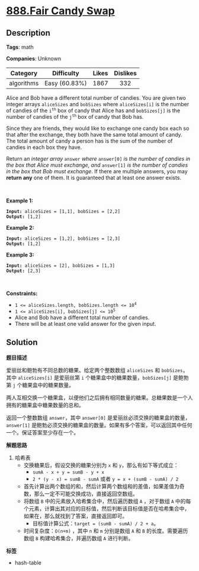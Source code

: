 # [888.Fair Candy Swap](https://leetcode.com/problems/fair-candy-swap/description/)

## Description

**Tags**: math

**Companies**: Unknown

|  Category  |  Difficulty   | Likes | Dislikes |
| :--------: | :-----------: | :---: | :------: |
| algorithms | Easy (60.83%) | 1867  |   332    |

<p>Alice and Bob have a different total number of candies. You are given two integer arrays <code>aliceSizes</code> and <code>bobSizes</code> where <code>aliceSizes[i]</code> is the number of candies of the <code>i<sup>th</sup></code> box of candy that Alice has and <code>bobSizes[j]</code> is the number of candies of the <code>j<sup>th</sup></code> box of candy that Bob has.</p>
<p>Since they are friends, they would like to exchange one candy box each so that after the exchange, they both have the same total amount of candy. The total amount of candy a person has is the sum of the number of candies in each box they have.</p>
<p>Return a<em>n integer array </em><code>answer</code><em> where </em><code>answer[0]</code><em> is the number of candies in the box that Alice must exchange, and </em><code>answer[1]</code><em> is the number of candies in the box that Bob must exchange</em>. If there are multiple answers, you may <strong>return any</strong> one of them. It is guaranteed that at least one answer exists.</p>
<p>&nbsp;</p>
<p><strong class="example">Example 1:</strong></p>
<pre><code><strong>Input:</strong> aliceSizes = [1,1], bobSizes = [2,2]
<strong>Output:</strong> [1,2]</code></pre>
<p><strong class="example">Example 2:</strong></p>
<pre><code><strong>Input:</strong> aliceSizes = [1,2], bobSizes = [2,3]
<strong>Output:</strong> [1,2]</code></pre>
<p><strong class="example">Example 3:</strong></p>
<pre><code><strong>Input:</strong> aliceSizes = [2], bobSizes = [1,3]
<strong>Output:</strong> [2,3]</code></pre>
<p>&nbsp;</p>
<p><strong>Constraints:</strong></p>
<ul>
  <li><code>1 &lt;= aliceSizes.length, bobSizes.length &lt;= 10<sup>4</sup></code></li>
  <li><code>1 &lt;= aliceSizes[i], bobSizes[j] &lt;= 10<sup>5</sup></code></li>
  <li>Alice and Bob have a different total number of candies.</li>
  <li>There will be at least one valid answer for the given input.</li>
</ul>

## Solution

**题目描述**

爱丽丝和鲍勃有不同总数的糖果。给定两个整数数组 `aliceSizes` 和 `bobSizes`，其中 `aliceSizes[i]` 是爱丽丝第 `i` 个糖果盒中的糖果数量，`bobSizes[j]` 是鲍勃第 `j` 个糖果盒中的糖果数量。

两人互相交换一个糖果盒，以便他们之后拥有相同数量的糖果。总糖果数是一个人拥有的糖果盒中糖果数量的总和。

返回一个整数数组 `answer`，其中 `answer[0]` 是爱丽丝必须交换的糖果盒的数量，`answer[1]` 是鲍勃必须交换的糖果盒的数量。如果有多个答案，可以返回其中任何一个。保证答案至少存在一个。

**解题思路**

1. 哈希表
   - 交换糖果后，假设交换的糖果分别为 `x` 和 `y`，那么有如下等式成立：
     - `sumA - x + y = sumB - y + x`
     - `2 * (y - x) = sumB - sumA` 或者 `y = x + (sumB - sumA) / 2`
   - 首先计算出两个数组的和，然后计算两个数组和的差值，如果差值为奇数，那么一定不可能交换成功，直接返回空数组。
   - 将数组 `B` 中的元素放入哈希集合中，然后遍历数组 `A` ，对于数组 `A` 中的每个元素，计算出其对应的目标值，然后判断该目标值是否在哈希集合中，如果在，那么就找到了答案，直接返回即可。
     - 目标值计算公式：`target = (sumB - sumA) / 2 + a`。
   - 时间复杂度：`O(n+m)` ，其中 `n` 和 `m` 分别是数组 `A` 和 `B` 的长度。需要遍历数组 `B` 构建哈希集合，并遍历数组 `A` 进行判断。

**标签**

- hash-table
